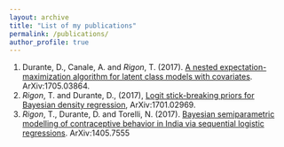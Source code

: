 ```yaml
---
layout: archive
title: "List of my publications"
permalink: /publications/
author_profile: true
---
```


1. Durante, D., Canale, A. and *Rigon*, T. (2017).  [A nested expectation-maximization algorithm for latent class models with covariates](nEM). ArXiv:1705.03864.
2. *Rigon*, T. and Durante, D., (2017), [Logit stick-breaking priors for Bayesian density regression](LSBP), ArXiv:1701.02969.
3. *Rigon*, T., Durante, D. and Torelli, N. (2017). [Bayesian semiparametric modelling of contraceptive behavior in India via sequential logistic regressions](India-SequentiaLogit). ArXiv:1405.7555
